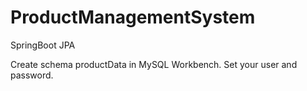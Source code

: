 # ProductManagementSystem
SpringBoot JPA

Create schema productData in MySQL Workbench.
Set your user and password.
